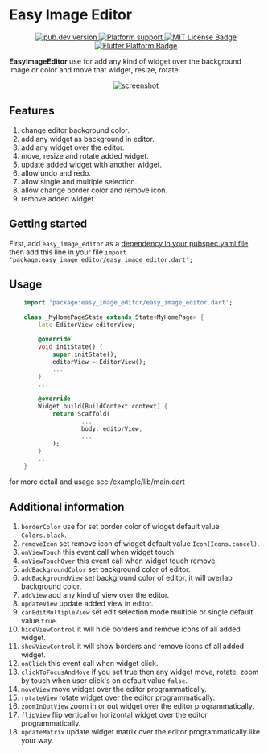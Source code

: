 <!-- 
This README describes the package. If you publish this package to pub.dev,
this README's contents appear on the landing page for your package.

For information about how to write a good package README, see the guide for
[writing package pages](https://dart.dev/guides/libraries/writing-package-pages). 

For general information about developing packages, see the Dart guide for
[creating packages](https://dart.dev/guides/libraries/create-library-packages)
and the Flutter guide for
[developing packages and plugins](https://flutter.dev/developing-packages). 
-->

# Easy Image Editor
<p align="center">
  <a href="https://pub.dev/packages/easy_image_editor">
    <img src="https://img.shields.io/pub/v/easy_image_editor?color=blue" alt="pub.dev version">
  </a>
  <a href="https://pub.dev/packages/easy_image_editor">
      <img src="https://img.shields.io/badge/platforms-android%20%7C%20ios%20%7C%20windows%20%7C%20linux%20%7C%20macos%20%7C%20web-lightgrey.svg" alt="Platform support">
    </a>
  <a href="https://opensource.org/licenses/MIT">
    <img src="https://img.shields.io/badge/license-MIT-purple.svg" alt="MIT License Badge">
  </a>
  <a href="https://github.com/rajeshbdabhi/easy_image_editor">
    <img src="https://img.shields.io/badge/platform-flutter-ff69b4.svg" alt="Flutter Platform Badge">
  </a>
</p>
<b>EasyImageEditor</b> use for add any kind of widget over the background image or color and move that widget, resize, rotate.

<p align="center">
    <img src="https://github.com/rajeshbdabhi/easy_image_editor/blob/master/assets/Record_1.gif" alt="screenshot">
</p>

## Features

1) change editor background color.
2) add any widget as background in editor.
3) add any widget over the editor.
4) move, resize and rotate added widget.
5) update added widget with another widget.
6) allow undo and redo.
7) allow single and multiple selection.
8) allow change border color and remove icon.
9) remove added widget.

## Getting started

First, add `easy_image_editor` as a [dependency in your pubspec.yaml file](https://flutter.dev/docs/development/platform-integration/platform-channels).
then add this line in your file `import 'package:easy_image_editor/easy_image_editor.dart';`

## Usage

```dart
    import 'package:easy_image_editor/easy_image_editor.dart';

    class _MyHomePageState extends State<MyHomePage> {
        late EditorView editorView;

        @override
        void initState() {
            super.initState();
            editorView = EditorView();
            ...
        }
        ...

        @override
        Widget build(BuildContext context) {
            return Scaffold(
                    ...
                    body: editorView,
                    ...
            );
        }
        ...
    }
```
for more detail and usage see /example/lib/main.dart

## Additional information

1) `borderColor` use for set border color of widget default value `Colors.black`.
2) `removeIcon` set remove icon of widget default value `Icon(Icons.cancel)`.
3) `onViewTouch` this event call when widget touch.
4) `onViewTouchOver` this event call when widget touch remove.
5) `addBackgroundColor` set background color of editor.
6) `addBackgroundView` set background color of editor. it will overlap background color.
7) `addView` add any kind of view over the editor.
8) `updateView` update added view in editor.
9) `canEditMultipleView` set edit selection mode multiple or single default value `true`.
10) `hideViewControl` it will hide borders and remove icons of all added widget.
11) `showViewControl` it will show borders and remove icons of all added widget.
12) `onClick` this event call when widget click.
13) `clickToFocusAndMove` if you set true then any widget move, rotate, zoom by touch when user click's on default value `false`.
14) `moveView` move widget over the editor programmatically.
15) `rotateView` rotate widget over the editor programmatically.
16) `zoomInOutView` zoom in or out widget over the editor programmatically.
17) `flipView` flip vertical or horizontal widget over the editor programmatically.
18) `updateMatrix` update widget matrix over the editor programmatically like your way.